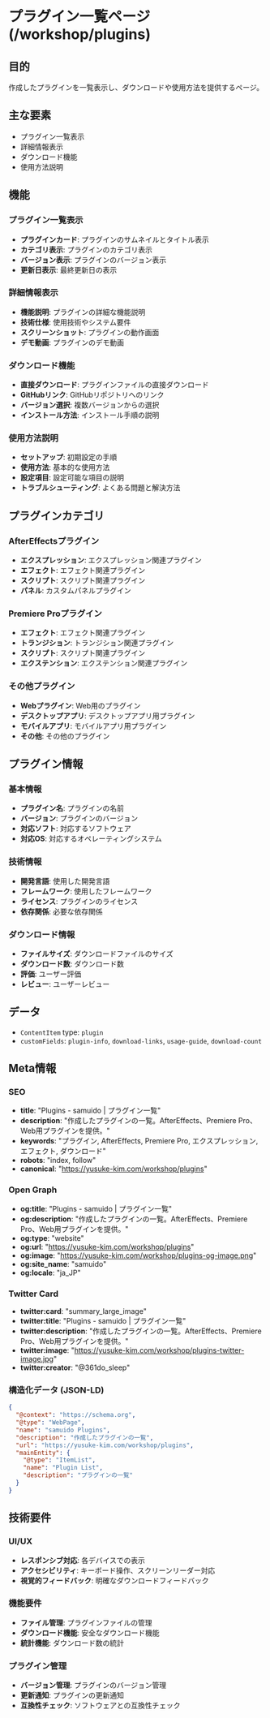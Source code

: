 # プラグイン一覧ページ (/workshop/plugins)

## 目的

作成したプラグインを一覧表示し、ダウンロードや使用方法を提供するページ。

## 主な要素

- プラグイン一覧表示
- 詳細情報表示
- ダウンロード機能
- 使用方法説明

## 機能

### プラグイン一覧表示

- **プラグインカード**: プラグインのサムネイルとタイトル表示
- **カテゴリ表示**: プラグインのカテゴリ表示
- **バージョン表示**: プラグインのバージョン表示
- **更新日表示**: 最終更新日の表示

### 詳細情報表示

- **機能説明**: プラグインの詳細な機能説明
- **技術仕様**: 使用技術やシステム要件
- **スクリーンショット**: プラグインの動作画面
- **デモ動画**: プラグインのデモ動画

### ダウンロード機能

- **直接ダウンロード**: プラグインファイルの直接ダウンロード
- **GitHubリンク**: GitHubリポジトリへのリンク
- **バージョン選択**: 複数バージョンからの選択
- **インストール方法**: インストール手順の説明

### 使用方法説明

- **セットアップ**: 初期設定の手順
- **使用方法**: 基本的な使用方法
- **設定項目**: 設定可能な項目の説明
- **トラブルシューティング**: よくある問題と解決方法

## プラグインカテゴリ

### AfterEffectsプラグイン

- **エクスプレッション**: エクスプレッション関連プラグイン
- **エフェクト**: エフェクト関連プラグイン
- **スクリプト**: スクリプト関連プラグイン
- **パネル**: カスタムパネルプラグイン

### Premiere Proプラグイン

- **エフェクト**: エフェクト関連プラグイン
- **トランジション**: トランジション関連プラグイン
- **スクリプト**: スクリプト関連プラグイン
- **エクステンション**: エクステンション関連プラグイン

### その他プラグイン

- **Webプラグイン**: Web用のプラグイン
- **デスクトップアプリ**: デスクトップアプリ用プラグイン
- **モバイルアプリ**: モバイルアプリ用プラグイン
- **その他**: その他のプラグイン

## プラグイン情報

### 基本情報

- **プラグイン名**: プラグインの名前
- **バージョン**: プラグインのバージョン
- **対応ソフト**: 対応するソフトウェア
- **対応OS**: 対応するオペレーティングシステム

### 技術情報

- **開発言語**: 使用した開発言語
- **フレームワーク**: 使用したフレームワーク
- **ライセンス**: プラグインのライセンス
- **依存関係**: 必要な依存関係

### ダウンロード情報

- **ファイルサイズ**: ダウンロードファイルのサイズ
- **ダウンロード数**: ダウンロード数
- **評価**: ユーザー評価
- **レビュー**: ユーザーレビュー

## データ

- `ContentItem` type: `plugin`
- `customFields`: `plugin-info`, `download-links`, `usage-guide`, `download-count`

## Meta情報

### SEO

- **title**: "Plugins - samuido | プラグイン一覧"
- **description**: "作成したプラグインの一覧。AfterEffects、Premiere Pro、Web用プラグインを提供。"
- **keywords**: "プラグイン, AfterEffects, Premiere Pro, エクスプレッション, エフェクト, ダウンロード"
- **robots**: "index, follow"
- **canonical**: "https://yusuke-kim.com/workshop/plugins"

### Open Graph

- **og:title**: "Plugins - samuido | プラグイン一覧"
- **og:description**: "作成したプラグインの一覧。AfterEffects、Premiere Pro、Web用プラグインを提供。"
- **og:type**: "website"
- **og:url**: "https://yusuke-kim.com/workshop/plugins"
- **og:image**: "https://yusuke-kim.com/workshop/plugins-og-image.png"
- **og:site_name**: "samuido"
- **og:locale**: "ja_JP"

### Twitter Card

- **twitter:card**: "summary_large_image"
- **twitter:title**: "Plugins - samuido | プラグイン一覧"
- **twitter:description**: "作成したプラグインの一覧。AfterEffects、Premiere Pro、Web用プラグインを提供。"
- **twitter:image**: "https://yusuke-kim.com/workshop/plugins-twitter-image.jpg"
- **twitter:creator**: "@361do_sleep"

### 構造化データ (JSON-LD)

```json
{
  "@context": "https://schema.org",
  "@type": "WebPage",
  "name": "samuido Plugins",
  "description": "作成したプラグインの一覧",
  "url": "https://yusuke-kim.com/workshop/plugins",
  "mainEntity": {
    "@type": "ItemList",
    "name": "Plugin List",
    "description": "プラグインの一覧"
  }
}
```

## 技術要件

### UI/UX

- **レスポンシブ対応**: 各デバイスでの表示
- **アクセシビリティ**: キーボード操作、スクリーンリーダー対応
- **視覚的フィードバック**: 明確なダウンロードフィードバック

### 機能要件

- **ファイル管理**: プラグインファイルの管理
- **ダウンロード機能**: 安全なダウンロード機能
- **統計機能**: ダウンロード数の統計

### プラグイン管理

- **バージョン管理**: プラグインのバージョン管理
- **更新通知**: プラグインの更新通知
- **互換性チェック**: ソフトウェアとの互換性チェック
